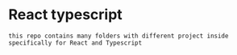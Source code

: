 # React typescript

```
this repo contains many folders with different project inside specifically for React and Typescript
```
